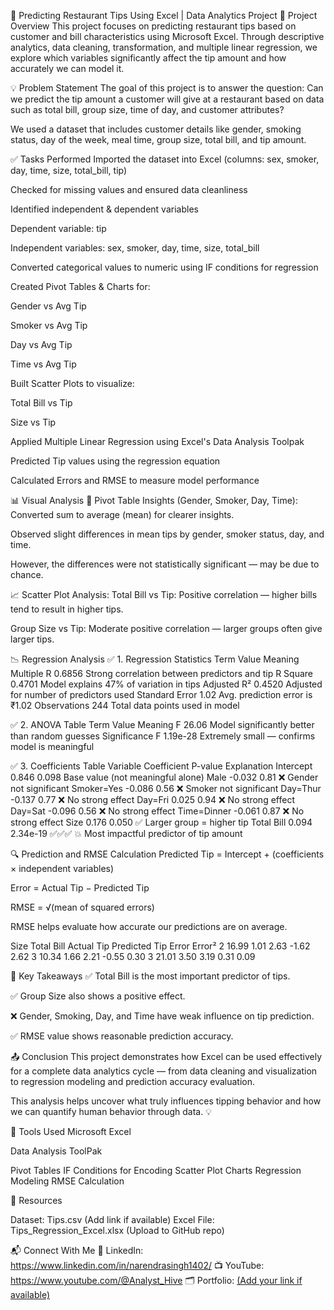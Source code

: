 🧾 Predicting Restaurant Tips Using Excel | Data Analytics Project
📌 Project Overview
This project focuses on predicting restaurant tips based on customer and bill characteristics using Microsoft Excel. Through descriptive analytics, data cleaning, transformation, and multiple linear regression, we explore which variables significantly affect the tip amount and how accurately we can model it.

💡 Problem Statement
The goal of this project is to answer the question:
Can we predict the tip amount a customer will give at a restaurant based on data such as total bill, group size, time of day, and customer attributes?

We used a dataset that includes customer details like gender, smoking status, day of the week, meal time, group size, total bill, and tip amount.

✅ Tasks Performed
Imported the dataset into Excel (columns: sex, smoker, day, time, size, total_bill, tip)

Checked for missing values and ensured data cleanliness

Identified independent & dependent variables

Dependent variable: tip

Independent variables: sex, smoker, day, time, size, total_bill

Converted categorical values to numeric using IF conditions for regression

Created Pivot Tables & Charts for:

Gender vs Avg Tip

Smoker vs Avg Tip

Day vs Avg Tip

Time vs Avg Tip

Built Scatter Plots to visualize:

Total Bill vs Tip

Size vs Tip

Applied Multiple Linear Regression using Excel's Data Analysis Toolpak

Predicted Tip values using the regression equation

Calculated Errors and RMSE to measure model performance

📊 Visual Analysis
📌 Pivot Table Insights (Gender, Smoker, Day, Time):
Converted sum to average (mean) for clearer insights.

Observed slight differences in mean tips by gender, smoker status, day, and time.

However, the differences were not statistically significant — may be due to chance.

📈 Scatter Plot Analysis:
Total Bill vs Tip: Positive correlation — higher bills tend to result in higher tips.

Group Size vs Tip: Moderate positive correlation — larger groups often give larger tips.

📉 Regression Analysis
✅ 1. Regression Statistics
Term	Value	Meaning
Multiple R	0.6856	Strong correlation between predictors and tip
R Square	0.4701	Model explains 47% of variation in tips
Adjusted R²	0.4520	Adjusted for number of predictors used
Standard Error	1.02	Avg. prediction error is ₹1.02
Observations	244	Total data points used in model

✅ 2. ANOVA Table
Term	Value	Meaning
F	26.06	Model significantly better than random guesses
Significance F	1.19e-28	Extremely small — confirms model is meaningful

✅ 3. Coefficients Table
Variable	Coefficient	P-value	Explanation
Intercept	0.846	0.098	Base value (not meaningful alone)
Male	-0.032	0.81 ❌	Gender not significant
Smoker=Yes	-0.086	0.56 ❌	Smoker not significant
Day=Thur	-0.137	0.77 ❌	No strong effect
Day=Fri	0.025	0.94 ❌	No strong effect
Day=Sat	-0.096	0.56 ❌	No strong effect
Time=Dinner	-0.061	0.87 ❌	No strong effect
Size	0.176	0.050 ✅	Larger group = higher tip
Total Bill	0.094	2.34e-19 ✅✅✅	💥 Most impactful predictor of tip amount

🔍 Prediction and RMSE Calculation
Predicted Tip = Intercept + (coefficients × independent variables)

Error = Actual Tip − Predicted Tip

RMSE = √(mean of squared errors)

RMSE helps evaluate how accurate our predictions are on average.

Size	Total Bill	Actual Tip	Predicted Tip	Error	Error²
2	16.99	1.01	2.63	-1.62	2.62
3	10.34	1.66	2.21	-0.55	0.30
3	21.01	3.50	3.19	0.31	0.09

🧠 Key Takeaways
✅ Total Bill is the most important predictor of tips.

✅ Group Size also shows a positive effect.

❌ Gender, Smoking, Day, and Time have weak influence on tip prediction.

✅ RMSE value shows reasonable prediction accuracy.

📤 Conclusion
This project demonstrates how Excel can be used effectively for a complete data analytics cycle — from data cleaning and visualization to regression modeling and prediction accuracy evaluation.

This analysis helps uncover what truly influences tipping behavior and how we can quantify human behavior through data. 💡

🔧 Tools Used
Microsoft Excel

Data Analysis ToolPak

Pivot Tables
IF Conditions for Encoding
Scatter Plot Charts
Regression Modeling
RMSE Calculation

📎 Resources

Dataset: Tips.csv (Add link if available)
Excel File: Tips_Regression_Excel.xlsx (Upload to GitHub repo)



📬 Connect With Me
💼 LinkedIn: https://www.linkedin.com/in/narendrasingh1402/
📺 YouTube: https://www.youtube.com/@Analyst_Hive
🗂️ Portfolio: [(Add your link if available)](https://narendra1402.github.io/)
